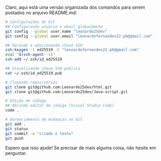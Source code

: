 Claro, aqui está uma versão organizada dos comandos para serem postados no arquivo README.md:

```bash
# Configurações do Git
## Configurando usuário e email globalmente
git config --global user.name "leonardo25dev"
git config --global user.email "leonardofernandes22.pb@gmail.com"

## Gerando e adicionando chave SSH
ssh-keygen -t ed25519 -C "leonardofernandes22.pb@gmail.com"
eval "$(ssh-agent -s)"
ssh-add ~/.ssh/id_ed25519

## Visualizando chave SSH pública
cat ~/.ssh/id_ed25519.pub

# Clonando repositórios
git clone git@github.com:Leonardo25dev/html.git
git clone git@github.com:Leonardo25dev/Java-script.git

# Edição de código
## Abrindo editor de código (Visual Studio Code)
code .

# Gerenciamento de mudanças no Git
git add .
git status
git commit -m "criado o texto"
git push
```

Espero que isso ajude! Se precisar de mais alguma coisa, não hesite em perguntar.
